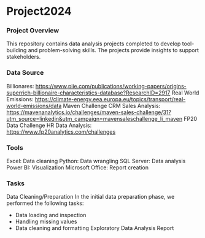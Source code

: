 # Project2024
### Project Overview
This repository contains data analysis projects completed to develop tool-building and problem-solving skills. The projects provide insights to support stakeholders.
### Data Source
Billionares: https://www.piie.com/publications/working-papers/origins-superrich-billionaire-characteristics-database?ResearchID=2917
Real World Emissions: https://climate-energy.eea.europa.eu/topics/transport/real-world-emissions/data
Maven Challenge CRM Sales Analysis: https://mavenanalytics.io/challenges/maven-sales-challenge/31?utm_source=linkedin&utm_campaign=mavensaleschallenge_li_maven
FP20 Data Challenge HR Data Analysis: https://www.fp20analytics.com/challenges
### Tools
Excel: Data cleaning
Python: Data wrangling
SQL Server: Data analysis
Power BI: Visualization
Microsoft Office: Report creation
### Tasks
Data Cleaning/Preparation
In the initial data preparation phase, we performed the following tasks:
- Data loading and inspection
- Handling missing values
- Data cleaning and formatting
Exploratory Data Analysis
Report
